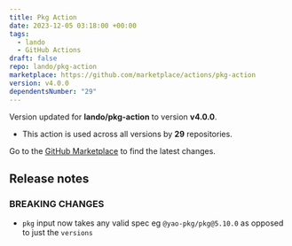 ```yaml
---
title: Pkg Action
date: 2023-12-05 03:18:00 +00:00
tags:
  - lando
  - GitHub Actions
draft: false
repo: lando/pkg-action
marketplace: https://github.com/marketplace/actions/pkg-action
version: v4.0.0
dependentsNumber: "29"
---
```



Version updated for **lando/pkg-action** to version **v4.0.0**.
- This action is used across all versions by **29** repositories.

Go to the [GitHub Marketplace](https://github.com/marketplace/actions/pkg-action) to find the latest changes.

## Release notes

### **BREAKING CHANGES**

* `pkg` input now takes any valid spec eg `@yao-pkg/pkg@5.10.0` as opposed to just the `versions`

